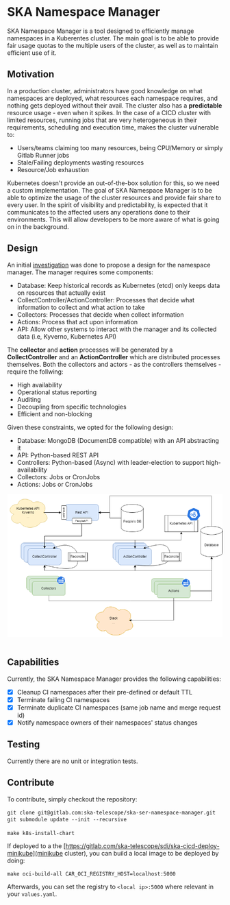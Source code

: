 # SKA Namespace Manager

SKA Namespace Manager is a tool designed to efficiently manage namespaces in a Kuberentes cluster. The main goal is to be able to provide fair usage quotas to the multiple users of the cluster, as well as to maintain efficient use of it.

## Motivation

In a production cluster, administrators have good knowledge on what namespaces are deployed, what resources each namespace requires, and nothing gets deployed without their avail. The cluster also has a **predictable** resource usage - even when it spikes. In the case of a CICD cluster with limited resources, running jobs that are very heterogeneous in their requirements, scheduling and execution time, makes the cluster vulnerable to:

* Users/teams claiming too many resources, being CPU/Memory or simply Gitlab Runner jobs
* Stale/Failing deployments wasting resources
* Resource/Job exhaustion

Kubernetes doesn't provide an out-of-the-box solution for this, so we need a custom implementation. The goal of SKA Namespace Manager is to be able to optimize the usage of the cluster resources and provide fair share to every user. In the spirit of visibility and predictability, is expected that it communicates to the affected users any operations done to their environments. This will allow developers to be more aware of what is going on in the background.

## Design

An initial [investigation](https://confluence.skatelescope.org/display/SE/Resource+management+-+ST-2017) was done to propose a design for the namespace manager. The manager requires some components:

* Database: Keep historical records as Kubernetes (etcd) only keeps data on resources that actually exist
* CollectController/ActionController: Processes that decide what information to collect and what action to take
* Collectors: Processes that decide when collect information
* Actions: Process that act upon information
* API: Allow other systems to interact with the manager and its collected data (i.e, Kyverno, Kubernetes API)

The **collector** and **action** processes will be generated by a **CollectController** and an **ActionController** which are distributed processes themselves. Both the collectors and actors - as the controllers themselves - require the follwing:

* High availability
* Operational status reporting
* Auditing
* Decoupling from specific technologies
* Efficient and non-blocking

Given these constraints, we opted for the following design:

* Database: MongoDB (DocumentDB compatible) with an API abstracting it
* API: Python-based REST API
* Controllers: Python-based (Async) with leader-election to support high-availability
* Collectors: Jobs or CronJobs
* Actions: Jobs or CronJobs

<div align="center">
<img src="./docs/src/_static/images/namespace_manager.png" align="center">
</div>
</br>

## Capabilities

Currently, the SKA Namespace Manager provides the following capabilities:

- [x] Cleanup CI namespaces after their pre-defined or default TTL
- [x] Terminate failing CI namespaces
- [x] Terminate duplicate CI namespaces (same job name and merge request id)
- [x] Notify namespace owners of their namespaces' status changes

## Testing

Currently there are no unit or integration tests.

## Contribute

To contribute, simply checkout the repository:

```
git clone git@gitlab.com:ska-telescope/ska-ser-namespace-manager.git
git submodule update --init --recursive

make k8s-install-chart
```

If deployed to a the [https://gitlab.com/ska-telescope/sdi/ska-cicd-deploy-minikube](minikube cluster), you can build a local image to be deployed by doing:

```
make oci-build-all CAR_OCI_REGISTRY_HOST=localhost:5000
```

Afterwards, you can set the registry to `<local ip>:5000` where relevant in your `values.yaml`.
